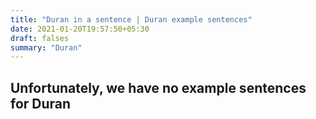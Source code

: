 ```yaml
---
title: "Duran in a sentence | Duran example sentences"
date: 2021-01-20T19:57:50+05:30
draft: falses
summary: "Duran"
---
```

## Unfortunately, we have no example sentences for Duran                 
